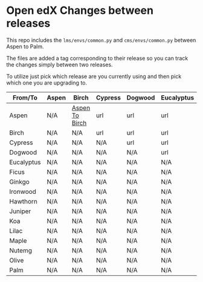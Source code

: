 # Open edX Changes between releases

This repo includes the `lms/envs/common.py` and `cms/envs/common.py` between Aspen to Palm.

The files are added a tag corresponding to their release so you can track the changes simply between two releases.

To utilize just pick which release are you currently using and then pick which one you are upgrading to.


| From/To | Aspen | Birch | Cypress | Dogwood | Eucalyptus| Ficus| Ginkgo | Ironwood | Hawthorn | Juniper| Koa| Lilac | Maple | Nutmeg | Olive | Palm| 
|-------- | ------- |------- |------- |------- |------- |------- |------- |------- |------- |------- |------- |------- |------- |------- |------- |------- |
| Aspen | N/A  | [Aspen To Birch](./compare/aspen...birhch) | url | url |  url | url | url | url | url | url | url | url | url |  url |  url |  url | 
| Birch |  N/A  | N/A | url | url |  url | url | url | url | url | url | url | url | url |  url |  url |  url | 
| Cypress | N/A  | N/A | N/A | url |  url | url | url | url | url | url | url | url | url |  url |  url |  url | 
Dogwood | N/A  | N/A | N/A | N/A |  url | url | url | url | url | url | url | url | url |  url |  url |  url |
Eucalyptus | N/A  | N/A | N/A | N/A |  N/A | url | url | url | url | url | url | url | url |  url |  url |  url |
Ficus | N/A  | N/A | N/A | N/A |  N/A | N/A | url | url | url | url | url | url | url |  url |  url |  url |
Ginkgo | N/A  | N/A | N/A | N/A |  N/A | N/A | N/A | url | url | url | url | url | url |  url |  url |  url | 
Ironwood | N/A  | N/A | N/A | N/A |  N/A | N/A | N/A | N/A | url | url | url | url | url |  url |  url |  url |
Hawthorn | N/A | N/A | N/A | N/A |  N/A | N/A | N/A | N/A | N/A | url | url | url | url |  url |  url |  url |
Juniper | N/A | N/A | N/A | N/A |  N/A | N/A | N/A | N/A | N/A | N/A | url | url | url |  url |  url |  url |
Koa | N/A | N/A | N/A | N/A |  N/A | N/A | N/A | N/A | N/A | N/A | N/A | url | url |  url |  url |  url | 
Lilac | N/A | N/A | N/A | N/A |  N/A | N/A | N/A | N/A | N/A | N/A | N/A | N/A | url |  url |  url |  url | 
Maple | N/A | N/A | N/A | N/A |  N/A | N/A | N/A | N/A | N/A | N/A | N/A | N/A | N/A |  url |  url |  url | 
Nutemg | N/A | N/A | N/A | N/A |  N/A | N/A | N/A | N/A | N/A | N/A | N/A | N/A | N/A |  N/A |  url |  url | 
Olive | N/A | N/A | N/A | N/A |  N/A | N/A | N/A | N/A | N/A | N/A | N/A | N/A | N/A |  N/A |  N/A |  url |
Palm | N/A | N/A | N/A | N/A |  N/A | N/A | N/A | N/A | N/A | N/A | N/A | N/A | N/A |  N/A |  N/A |  N/A | 
